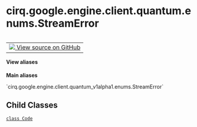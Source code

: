 <div itemscope itemtype="http://developers.google.com/ReferenceObject">
<meta itemprop="name" content="cirq.google.engine.client.quantum.enums.StreamError" />
<meta itemprop="path" content="Stable" />
<meta itemprop="property" content="Code"/>
</div>

# cirq.google.engine.client.quantum.enums.StreamError

<!-- Insert buttons and diff -->

<table class="tfo-notebook-buttons tfo-api" align="left">

<td>
  <a target="_blank" href="https://github.com/quantumlib/cirq/tree/master/cirq/google/engine/client/quantum_v1alpha1/gapic/enums.py">
    <img src="https://www.tensorflow.org/images/GitHub-Mark-32px.png" />
    View source on GitHub
  </a>
</td>
</table>





<section class="expandable">
  <h4 class="showalways">View aliases</h4>
  <p>
<b>Main aliases</b>
<p>`cirq.google.engine.client.quantum_v1alpha1.enums.StreamError`</p>
</p>
</section>

<!-- Placeholder for "Used in" -->


## Child Classes
[`class Code`](../../../../../../cirq/google/engine/client/quantum/enums/StreamError/Code.md)

